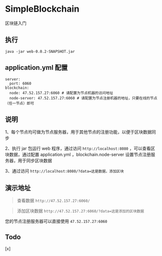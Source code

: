 # SimpleBlockchain
区块链入门

## 执行
```
java -jar web-0.0.2-SNAPSHOT.jar
```

## application.yml 配置

```
server:
  port: 6060
blockchain:
  node: 47.52.157.27:6060 # 请配置为节点机器的访问地址
  node-server: 47.52.157.27:6060 # 请配置为节点注册机器的地址，只要在线的节点（任一节点）即可
```

## 说明

1、每个节点均可做为节点服务器，用于其他节点的注册功能，以便于区块数据同步

2、执行 jar 包运行 web 程序，通过访问 ```http://localhost:8080``` ，可以查看区块数据，通过配置 application.yml ，blockchain.node-server 设置节点注册服务器，用于同步区块数据

3、通过访问 ```http://localhost:8080/?data=这是数据，添加区块```

## 演示地址

> 查看数据
```http://47.52.157.27:6060/```

> 添加区块数据
```http://47.52.157.27:6060/?data=这是添加的区块数据```

您的节点注册服务器可以直接使用  ```47.52.157.27:6060```

## Todo

[x] 